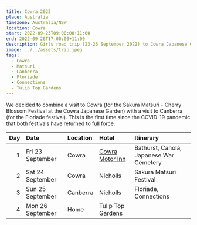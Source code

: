 ```yaml
---
title: Cowra 2022
place: Australia
timezone: Australia/NSW
location: Cowra
start: 2022-09-23T09:00:00+11:00
end: 2022-09-26T17:00:00+11:00
description: Girls road trip (23-26 September 2022) to Cowra Japanese Garden Matsuri Spring Festival and Canberra for the Floriade.
image: ../../assets/trip.jpeg
tags:
  - Cowra
  - Matsuri
  - Canberra
  - Floriade
  - Connections
  - Tulip Top Gardens
---
```

We decided to combine a visit to Cowra (for the Sakura Matsuri - Cherry Blossom Festival at the Cowra Japanese Garden) with a visit to Canberra (for the Floriade festival). This is the first time since the COVID-19 pandemic that both festivals have returned to full force.

| Day | Date | Location | Hotel | Itinerary |
| ---: | :---- | :-------- | :----- | :--------- |
| 1 | Fri 23 September | Cowra | [Cowra Motor Inn](https://www.cowramotorinn.com.au/) | Bathurst, Canola, Japanese War Cemetery |
| 2 | Sat 24 September | Cowra | Nicholls | Sakura Matsuri Festival |
| 3 | Sun 25 September | Canberra | Nicholls | Floriade, Connections |
| 4 | Mon 26 September | Home | Tulip Top Gardens |
